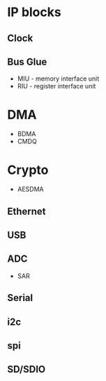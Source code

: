 # IP blocks

## Clock

## Bus Glue

- MIU - memory interface unit
- RIU - register interface unit

# DMA

- BDMA
- CMDQ

# Crypto

- AESDMA

## Ethernet

## USB

## ADC

- SAR

## Serial

## i2c

## spi

## SD/SDIO
